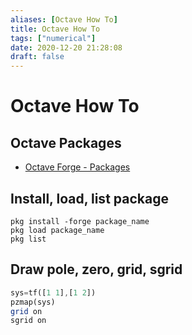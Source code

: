 ```yaml
---
aliases: [Octave How To]
title: Octave How To
tags: ["numerical"]
date: 2020-12-20 21:28:08
draft: false
---
```


# Octave How To

## Octave Packages

- [Octave Forge - Packages](https://octave.sourceforge.io/packages.php)

## Install, load, list package

`pkg install -forge package_name`  
`pkg load package_name`  
`pkg list`

## Draw pole, zero, grid, sgrid

```octave
sys=tf([1 1],[1 2])
pzmap(sys)
grid on
sgrid on
```
